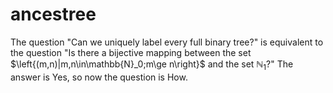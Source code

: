 # ancestree

The question "Can we uniquely label every full binary tree?" is equivalent to the question "Is there a bijective mapping between the set $\left{(m,n)|m,n\in\mathbb{N}_0;m\ge n\right}$ and the set $\mathbb{N}_1$?" The answer is Yes, so now the question is How.